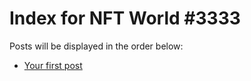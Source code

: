 # Index for NFT World #3333
Posts will be displayed in the order below:

- [Your first post](./001-first.md)

